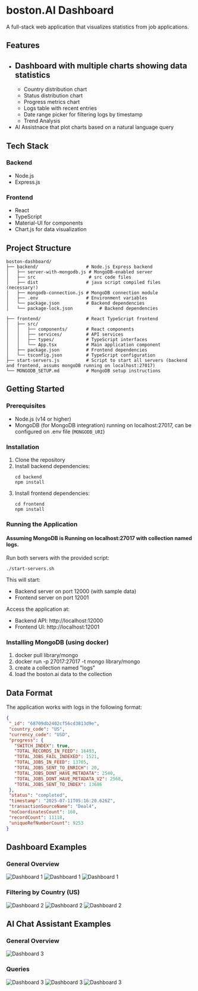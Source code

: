# boston.AI Dashboard

A full-stack web application that visualizes statistics from job applications.

## Features

- Dashboard with multiple charts showing data statistics 
   - 
   - Country distribution chart
   - Status distribution chart
   - Progress metrics chart
   - Logs table with recent entries
   - Date range picker for filtering logs by timestamp
   - Trend Analysis
- AI Assistnace that plot charts based on a natural language query


## Tech Stack

### Backend
- Node.js
- Express.js

### Frontend
- React
- TypeScript
- Material-UI for components
- Chart.js for data visualization

## Project Structure

```
boston-dashboard/
├── backend/                  # Node.js Express backend
│   ├── server-with-mongodb.js # MongoDB-enabled server
│   ├── src                    # src code files 
│   ├── dist                  # java script compiled files (necessary!)
│   ├── mongodb-connection.js # MongoDB connection module
│   ├── .env                  # Environment variables
│   └── package.json          # Backend dependencies
│   └── package-lock.json          # Backend dependencies

├── frontend/                 # React TypeScript frontend
│   ├── src/
│   │   ├── components/       # React components
│   │   ├── services/         # API services
│   │   ├── types/            # TypeScript interfaces
│   │   └── App.tsx           # Main application component
│   ├── package.json          # Frontend dependencies
│   └── tsconfig.json         # TypeScript configuration
├── start-servers.js          # Script to start all servers (backend and frontend, assums mongoDB running on localhost:27017)
└── MONGODB_SETUP.md          # MongoDB setup instructions
```

## Getting Started

### Prerequisites

- Node.js (v14 or higher)
- MongoDB (for MongoDB integration) running on localhost:27017, can be configured on .env file (``MONGODB_URI``)

### Installation

1. Clone the repository
2. Install backend dependencies:
   ```
   cd backend
   npm install
   ```
3. Install frontend dependencies:
   ```
   cd frontend
   npm install
   ```

### Running the Application

#### Assuming MongoDB is Running on localhost:27017 with collection named logs.

Run both servers with the provided script:

```
./start-servers.sh
```

This will start:
- Backend server on port 12000 (with sample data)
- Frontend server on port 12001

Access the application at:
- Backend API: http://localhost:12000
- Frontend UI: http://localhost:12001


### Installing MongoDB (using docker)

1. docker pull library/mongo
2. docker run -p 27017:27017 -t mongo library/mongo
3. create a collection named "logs"
4. load the boston.ai data to the collection  

## Data Format

The application works with logs in the following format:

```json
{
 "_id": "68709db2402cf56cd3813d9e",
 "country_code": "US",
 "currency_code": "USD",
 "progress": {
   "SWITCH_INDEX": true,
   "TOTAL_RECORDS_IN_FEED": 16493,
   "TOTAL_JOBS_FAIL_INDEXED": 1521,
   "TOTAL_JOBS_IN_FEED": 13705,
   "TOTAL_JOBS_SENT_TO_ENRICH": 20,
   "TOTAL_JOBS_DONT_HAVE_METADATA": 2540,
   "TOTAL_JOBS_DONT_HAVE_METADATA_V2": 2568,
   "TOTAL_JOBS_SENT_TO_INDEX": 13686
 },
 "status": "completed",
 "timestamp": "2025-07-11T05:16:20.626Z",
 "transactionSourceName": "Deal4",
 "noCoordinatesCount": 160,
 "recordCount": 11118,
 "uniqueRefNumberCount": 9253
}
```
<!--
## Dashboard Examples

![Dashboard 1](images/dashboard.jpg)
![Dashboard 1](images/dashboard_trend_analysis.jpg)
![Dashboard 1](images/dashboard_data_distribution.jpg)


### FIltering by a Country (US)

![Dashboard 2](images/dashboard_US.jpg)
![Dashboard 2](images/dashboard_trend_analysis_US.jpg)
![Dashboard 2](images/dashboard_data_distribution_US.jpg)



![Dashboard 3](images/dashboard3.png) -->

## Dashboard Examples

### General Overview

![Dashboard 1](images/dashboard.jpg)
![Dashboard 1](images/dashboard_trend_analysis.jpg)
![Dashboard 1](images/dashboard_data_distribution.jpg)

### Filtering by Country (US)

![Dashboard 2](images/dashboard_US.jpg)
![Dashboard 2](images/dashboard_trend_analysis_US.jpg) ![Dashboard 2](images/dashboard_data_distribution_US.jpg)

## AI Chat Assistant Examples

### General Overview
![Dashboard 3](images/AI_assistant_landing.jpg)


### Queries
![Dashboard 3](images/chat_avg.jpg) 
![Dashboard 3](images/chat_record_count_by_country_code.jpg)
![Dashboard 3](images/chat_top_client.jpg)